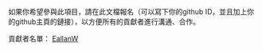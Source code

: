 如果你希望參與此項目，請在此文檔報名（可以寫下你的github ID，並且加上你的github主頁的鏈接），以方便所有的貢獻者進行溝通、合作。

貢獻者名單：
[EallanW](https://github.com/EallanW)
